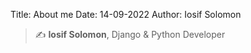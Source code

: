 Title: About me
Date: 14-09-2022
Author: Iosif Solomon

> ✍ **Iosif Solomon**, Django & Python Developer